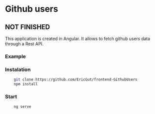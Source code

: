 # Github users

## NOT FINISHED

This application is created in Angular. It allows to fetch github users data through a Rest API.

### Example

### Instalation

```bash
    git clone https://github.com/EricGut/frontend-GithubUsers
    npm install
```

### Start

```bash
    ng serve
```
